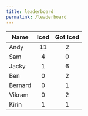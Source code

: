 ```yaml
---
title: leaderboard
permalink: /leaderboard
---
```


| Name          | Iced          | Got Iced   |
| ------------- |:-------------:|:----------:|
| Andy          | 11            | 2          |
| Sam           | 4             | 0          |
| Jacky         | 1             | 6          |
| Ben           | 0             | 2          |
| Bernard       | 0             | 1          |
| Vikram        | 0             | 2          |
| Kirin         | 1             | 1          |